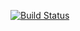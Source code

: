 [![Build Status](https://travis-ci.com/doadin/PlexusStatusRD_OldRaids.svg?branch=master)](https://travis-ci.com/doadin/PlexusStatusRD_OldRaids)